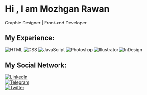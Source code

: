 

# Hi , I am Mozhgan Rawan 

Graphic Designer | Front-end Developer

## My Experience:

![HTML](https://img.shields.io/badge/HTML-E34F26?style=flat&logo=html5&logoColor=white)
![CSS](https://img.shields.io/badge/CSS-1572B6?style=flat&logo=css3&logoColor=white)
![JavaScript](https://img.shields.io/badge/JavaScript-F7DF1E?style=flat&logo=javascript&logoColor=black)
![Photoshop](https://img.shields.io/badge/Photoshop-31A8FF?style=flat&logo=Adobe%20Photoshop&logoColor=white)
![Illustrator](https://img.shields.io/badge/Illustrator-FF9A00?style=flat&logo=Adobe%20Illustrator&logoColor=white)
![InDesign](https://img.shields.io/badge/InDesign-FF3366?style=flat&logo=Adobe%20InDesign&logoColor=white)

## My Social Network:

[![LinkedIn](https://img.shields.io/badge/LinkedIn-blue?style=for-the-badge&logo=linkedin)](https://www.linkedin.com/in/mozhgan-rawan-b8b23b361?utm_source=share&utm_campaign=share_via&utm_content=profile&utm_medium=android_app)  
[![Telegram](https://img.shields.io/badge/Telegram-2CA5E0?style=for-the-badge&logo=telegram&logoColor=white)](https://t.me/Mozhgan_Rawan)  
[![Twitter](https://img.shields.io/badge/Twitter-1DA1F2?style=for-the-badge&logo=twitter&logoColor=white)](https://twitter.com/MozhganRawan)
